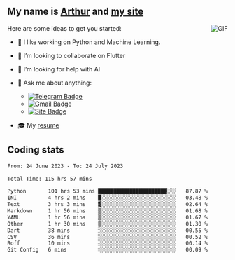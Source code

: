 
## My name is [Arthur](https://www.linkedin.com/in/arthur-novais-201420/) and [my site](https://arthurcn96.github.io/)

<!--
**Arthurcn96/Arthurcn96** is a ✨ _special_ ✨ repository because its `README.md` (this file) appears on your GitHub profile.
-->
<img align="right"  max-width="440" max-height="240" alt="GIF" src="https://raw.githubusercontent.com/Arthurcn96/Arthurcn96/master/helloThere.gif" />

Here are some ideas to get you started:

- 🤖 I like working on Python and Machine Learning.
- 👯 I’m looking to collaborate on Flutter
- 🤔 I’m looking for help with AI
- 💬 Ask me about anything:
    - [![Telegram Badge](https://img.shields.io/badge/-@Arthurcn9-0088cc?style=for-the-badge&logo=Telegram&logoColor=white)](https://t.me/Arthurcn9)
    - [![Gmail Badge](https://img.shields.io/badge/-@Arthurcn9-red?style=for-the-badge&logo=Gmail&logoColor=white)](mailto:Arthurcn96@gmail.com)
    - [![Site Badge](https://img.shields.io/badge/arthurcn96.github.io-informational?style=for-the-badge&logo=internetexplorer)](https://arthurcn96.github.io/)

- 🎓 My [resume](https://github.com/Arthurcn96/resume/blob/master/Resume_PT-BR.pdf)


## Coding stats
<!--START_SECTION:waka-->

```txt
From: 24 June 2023 - To: 24 July 2023

Total Time: 115 hrs 57 mins

Python       101 hrs 53 mins ██████████████████████░░░   87.87 %
INI          4 hrs 2 mins    █░░░░░░░░░░░░░░░░░░░░░░░░   03.48 %
Text         3 hrs 3 mins    ▓░░░░░░░░░░░░░░░░░░░░░░░░   02.64 %
Markdown     1 hr 56 mins    ▒░░░░░░░░░░░░░░░░░░░░░░░░   01.68 %
YAML         1 hr 56 mins    ▒░░░░░░░░░░░░░░░░░░░░░░░░   01.67 %
Other        1 hr 30 mins    ▒░░░░░░░░░░░░░░░░░░░░░░░░   01.30 %
Dart         38 mins         ░░░░░░░░░░░░░░░░░░░░░░░░░   00.55 %
CSV          36 mins         ░░░░░░░░░░░░░░░░░░░░░░░░░   00.52 %
Roff         10 mins         ░░░░░░░░░░░░░░░░░░░░░░░░░   00.14 %
Git Config   6 mins          ░░░░░░░░░░░░░░░░░░░░░░░░░   00.09 %
```

<!--END_SECTION:waka-->
